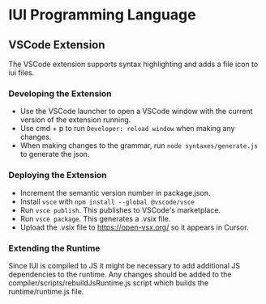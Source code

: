 # IUI Programming Language

## VSCode Extension

The VSCode extension supports syntax highlighting and adds a file icon to iui files.

### Developing the Extension
- Use the VSCode launcher to open a VSCode window with the current version of the extension running.
- Use cmd + p to run `Developer: reload window` when making any changes.
- When making changes to the grammar, run `node syntaxes/generate.js` to generate the json.

### Deploying the Extension

- Increment the semantic version number in package.json.
- Install `vsce` with `npm install --global @vscode/vsce`
- Run `vsce publish`. This publishes to VSCode's marketplace.
- Run `vsce package`. This generates a .vsix file.
- Upload the .vsix file to https://open-vsx.org/ so it appears in Cursor.

### Extending the Runtime
Since IUI is compiled to JS it might be necessary to add additional JS dependencies to the runtime. Any changes should be added to the compiler/scripts/rebuildJsRuntime.js script which builds the runtime/runtime.js file.